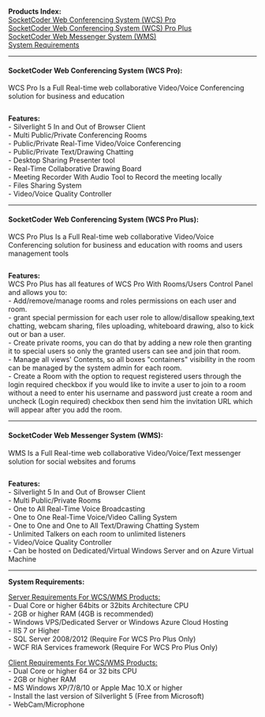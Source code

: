 <!-- wp:paragraph -->
<p><strong>Products Index:</strong><br><a href="#WCSPro">SocketCoder Web Conferencing System (WCS) Pro</a><br><a href="#WCSProPlus">SocketCoder Web Conferencing System (WCS) Pro Plus</a><br><a href="#WMS">SocketCoder Web Messenger System (WMS)</a><br><a href="#Requirements">System Requirements</a></p>
<!-- /wp:paragraph -->

<!-- wp:separator -->
<hr class="wp-block-separator"/>
<!-- /wp:separator -->

<!-- wp:heading {"level":4} -->
<h4><b id="WCSPro">SocketCoder Web Conferencing System (WCS Pro):</b></h4>
<!-- /wp:heading -->

<!-- wp:paragraph -->
<p>WCS Pro Is a Full Real-time web collaborative Video/Voice Conferencing solution for business and education</p>
<!-- /wp:paragraph -->

<!-- wp:image {"id":450} -->
<figure class="wp-block-image"><img src="http://www.socketcoder.com/wp-content/uploads/2014/04/WCS-Pro4.png" alt="" class="wp-image-450"/></figure>
<!-- /wp:image -->

<!-- wp:paragraph -->
<p><strong>Features:</strong><br>- Silverlight 5 In and Out of Browser Client<br>- Multi Public/Private Conferencing Rooms<br>- Public/Private Real-Time Video/Voice Conferencing<br>- Public/Private Text/Drawing Chatting<br>- Desktop Sharing Presenter tool<br>- Real-Time Collaborative Drawing Board<br>- Meeting Recorder With Audio Tool to Record the meeting locally<br>- Files Sharing System<br>- Video/Voice Quality Controller</p>
<!-- /wp:paragraph -->

<!-- wp:separator -->
<hr class="wp-block-separator"/>
<!-- /wp:separator -->

<!-- wp:heading {"level":4} -->
<h4><b id="WCSProPlus">SocketCoder Web Conferencing System (WCS Pro Plus):</b></h4>
<!-- /wp:heading -->

<!-- wp:paragraph -->
<p>WCS Pro Plus Is a Full Real-time web collaborative Video/Voice Conferencing solution for business and education with rooms and users management tools</p>
<!-- /wp:paragraph -->

<!-- wp:image {"id":463} -->
<figure class="wp-block-image"><img src="http://www.socketcoder.com/wp-content/uploads/2014/04/WCS-ProPlus41.png" alt="" class="wp-image-463"/></figure>
<!-- /wp:image -->

<!-- wp:paragraph -->
<p><strong>Features:</strong><br>WCS Pro Plus has all features of WCS Pro With Rooms/Users Control Panel and allows you to:<br>- Add/remove/manage rooms and roles permissions on each user and room.<br>- grant special permission for each user role to allow/disallow speaking,text chatting, webcam sharing, files uploading, whiteboard drawing, also to kick out or ban a user.<br>- Create private rooms, you can do that by adding a new role then granting it to special users so only the granted users can see and join that room.<br>- Manage all views' Contents, so all boxes "containers" visibility in the room can be managed by the system admin for each room.<br>- Create a Room with the option to request registered users through the login required checkbox if you would like to invite a user to join to a room without a need to enter his username and password just create a room and uncheck (Login required) checkbox then send him the invitation URL which will appear after you add the room.</p>
<!-- /wp:paragraph -->

<!-- wp:separator -->
<hr class="wp-block-separator"/>
<!-- /wp:separator -->

<!-- wp:heading {"level":4} -->
<h4><b id="WMS">SocketCoder Web Messenger System (WMS):</b></h4>
<!-- /wp:heading -->

<!-- wp:paragraph -->
<p>WMS Is a Full Real-time web collaborative Video/Voice/Text messenger solution for social websites and forums</p>
<!-- /wp:paragraph -->

<!-- wp:image {"id":454} -->
<figure class="wp-block-image"><img src="http://www.socketcoder.com/wp-content/uploads/2014/04/WMS4.png" alt="" class="wp-image-454"/></figure>
<!-- /wp:image -->

<!-- wp:paragraph -->
<p><strong>Features:</strong><br>- Silverlight 5 In and Out of Browser Client<br>- Multi Public/Private Rooms<br>- One to All Real-Time Voice Broadcasting<br>- One to One Real-Time Voice/Video Calling System<br>- One to One and One to All Text/Drawing Chatting System<br>- Unlimited Talkers on each room to unlimited listeners<br>- Video/Voice Quality Controller<br>- Can be hosted on Dedicated/Virtual Windows Server and on Azure Virtual Machine<br></p>
<!-- /wp:paragraph -->

<!-- wp:separator -->
<hr class="wp-block-separator"/>
<!-- /wp:separator -->

<!-- wp:paragraph -->
<p><b id="Requirements"> <strong>System Requirements:</strong> </b></p>
<!-- /wp:paragraph -->

<!-- wp:paragraph -->
<p><span style="text-decoration: underline;">Server Requirements For WCS/WMS Products:</span><br>- Dual Core or higher 64bits or 32bits Architecture CPU<br>- 2GB or higher RAM (4GB is recommended)<br>- Windows VPS/Dedicated Server or Windows Azure Cloud Hosting<br>- IIS 7 or Higher<br>- SQL Server 2008/2012 (Require For WCS Pro Plus Only)<br>- WCF RIA Services framework&nbsp;(Require For WCS Pro Plus Only)</p>
<!-- /wp:paragraph -->

<!-- wp:paragraph -->
<p><span style="text-decoration: underline;">Client Requirements For WCS/WMS Products:</span><br>- Dual Core or higher 64 or 32 bits CPU<br>- 2GB or higher RAM<br>- MS Windows XP/7/8/10 or Apple Mac 10.X or higher<br>- Install the last version of Silverlight 5 (Free from Microsoft)<br>- WebCam/Microphone</p>
<!-- /wp:paragraph -->

<!-- wp:paragraph -->
<p></p>
<!-- /wp:paragraph -->
